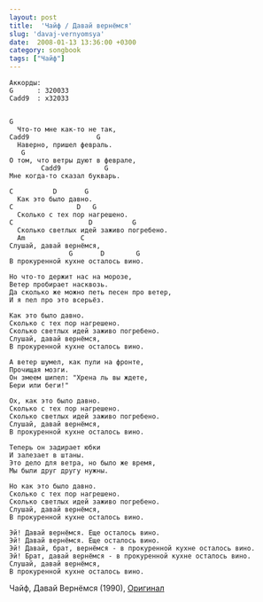 ```yaml
---
layout: post
title:  'Чайф / Давай вернёмся'
slug: 'davaj-vernyomsya'
date:  2008-01-13 13:36:00 +0300
category: songbook
tags: ["Чайф"]
---
```


	Аккорды:
	G      : 320033
	Cadd9  : x32033
	
	
	G
	  Что-то мне как-то не так,
	Cadd9                 G
	  Наверно, пришел февраль.
	   G  
	О том, что ветры дуют в феврале,
            Cadd9           G	
	Мне когда-то сказал букварь.

	C          D       G
	  Как это было давно.
	C                D   G 
	  Сколько с тех пор нагрешено.
	C                   D          G 
	  Сколько светлых идей заживо погребено.
	  Am              C
	Слушай, давай вернёмся,
	               G       D        G
	В прокуренной кухне осталось вино. 

	Но что-то держит нас на морозе,
	Ветер пробирает насквозь.
	Да сколько же можно петь песен про ветер,
	И я пел про это всерьёз.

	Как это было давно.
	Сколько с тех пор нагрешено.
	Сколько светлых идей заживо погребено.
	Слушай, давай вернёмся,             
	В прокуренной кухне осталось вино. 

	А ветер шумел, как пули на фронте,
	Прочищая мозги.
	Он змеем шипел: "Хрена ль вы ждете,
	Бери или беги!"

	Ох, как это было давно.
	Сколько с тех пор нагрешено.
	Сколько светлых идей заживо погребено.
	Слушай, давай вернёмся,             
	В прокуренной кухне осталось вино. 

	Теперь он задирает юбки
	И залезает в штаны.
	Это дело для ветра, но было же время,
	Мы были друг другу нужны.

	Но как это было давно.
	Сколько с тех пор нагрешено.
	Сколько светлых идей заживо погребено.
	Слушай, давай вернёмся,             
	В прокуренной кухне осталось вино.

	Эй! Давай вернёмся. Еще осталось вино.
	Эй! Давай вернёмся. Еще осталось вино.
	Эй! Давай, брат, вернёмся - в прокуренной кухне осталось вино.
	Эй! Брат, давай вернёмся - в прокуренной кухне осталось вино.
	Слушай, давай вернёмся,             
	В прокуренной кухне осталось вино.

Чайф, Давай Вернёмся (1990), [Оригинал](http://chaif.ru/new/albums/list/7/129)

